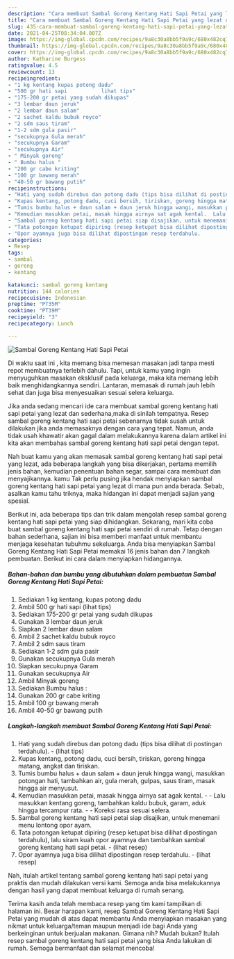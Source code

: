 ```yaml
---
description: "Cara membuat Sambal Goreng Kentang Hati Sapi Petai yang lezat dan Mudah Dibuat"
title: "Cara membuat Sambal Goreng Kentang Hati Sapi Petai yang lezat dan Mudah Dibuat"
slug: 435-cara-membuat-sambal-goreng-kentang-hati-sapi-petai-yang-lezat-dan-mudah-dibuat
date: 2021-04-25T08:34:04.007Z
image: https://img-global.cpcdn.com/recipes/9a8c30a8bb5f9a9c/680x482cq70/sambal-goreng-kentang-hati-sapi-petai-foto-resep-utama.jpg
thumbnail: https://img-global.cpcdn.com/recipes/9a8c30a8bb5f9a9c/680x482cq70/sambal-goreng-kentang-hati-sapi-petai-foto-resep-utama.jpg
cover: https://img-global.cpcdn.com/recipes/9a8c30a8bb5f9a9c/680x482cq70/sambal-goreng-kentang-hati-sapi-petai-foto-resep-utama.jpg
author: Katharine Burgess
ratingvalue: 4.5
reviewcount: 13
recipeingredient:
- "1 kg kentang kupas potong dadu"
- "500 gr hati sapi           lihat tips"
- "175-200 gr petai yang sudah dikupas"
- "3 lembar daun jeruk"
- "2 lembar daun salam"
- "2 sachet kaldu bubuk royco"
- "2 sdm saus tiram"
- "1-2 sdm gula pasir"
- "secukupnya Gula merah"
- "secukupnya Garam"
- "secukupnya Air"
- " Minyak goreng"
- " Bumbu halus "
- "200 gr cabe kriting"
- "100 gr bawang merah"
- "40-50 gr bawang putih"
recipeinstructions:
- "Hati yang sudah direbus dan potong dadu (tips bisa dilihat di postingan terdahulu).           (lihat tips)"
- "Kupas kentang, potong dadu, cuci bersih, tiriskan, goreng hingga matang, angkat dan tiriskan."
- "Tumis bumbu halus + daun salam + daun jeruk hingga wangi, masukkan potongan hati, tambahkan air, gula merah, gulpas, saus tiram, masak hingga air menyusut."
- "Kemudian masukkan petai, masak hingga airnya sat agak kental.  Lalu masukkan kentang goreng, tambahkan kaldu bubuk, garam, aduk hingga tercampur rata.  Koreksi rasa sesuai selera."
- "Sambal goreng kentang hati sapi petai siap disajikan, untuk menemani menu lontong opor ayam."
- "Tata potongan ketupat dipiring (resep ketupat bisa dilihat dipostingan terdahulu), lalu siram kuah opor ayamnya dan tambahkan sambal goreng kentang hati sapi petai.           (lihat resep)"
- "Opor ayamnya juga bisa dilihat dipostingan resep terdahulu.           (lihat resep)"
categories:
- Resep
tags:
- sambal
- goreng
- kentang

katakunci: sambal goreng kentang 
nutrition: 144 calories
recipecuisine: Indonesian
preptime: "PT35M"
cooktime: "PT39M"
recipeyield: "3"
recipecategory: Lunch

---
```



![Sambal Goreng Kentang Hati Sapi Petai](https://img-global.cpcdn.com/recipes/9a8c30a8bb5f9a9c/680x482cq70/sambal-goreng-kentang-hati-sapi-petai-foto-resep-utama.jpg)

Di waktu  saat ini , kita memang bisa memesan masakan jadi tanpa mesti repot membuatnya terlebih dahulu. Tapi, untuk kamu yang ingin menyuguhkan masakan eksklusif pada keluarga, maka kita memang lebih baik menghidangkannya sendiri. Lantaran, memasak di rumah jauh lebih sehat dan juga bisa menyesuaikan sesuai selera keluarga.

Jika anda sedang mencari ide cara membuat sambal goreng kentang hati sapi petai yang lezat dan sederhana,maka di sinilah tempatnya. Resep sambal goreng kentang hati sapi petai  sebenarnya tidak susah untuk dilakukan jika anda memasaknya dengan cara yang tepat. Namun, anda tidak usah khawatir akan gagal dalam melakukannya 
karena dalam artikel ini kita akan membahas sambal goreng kentang hati sapi petai dengan tepat.  



Nah buat kamu yang akan memasak sambal goreng kentang hati sapi petai yang lezat, ada beberapa langkah yang bisa dikerjakan, pertama memilih jenis bahan, kemudian penentuan bahan segar, sampai cara membuat dan menyajikannya. kamu Tak perlu pusing jika hendak menyiapkan sambal goreng kentang hati sapi petai yang lezat di mana pun anda berada. Sebab, asalkan kamu  tahu triknya, maka hidangan ini dapat menjadi sajian yang spesial.

Berikut ini, ada beberapa tips dan trik dalam mengolah resep sambal goreng kentang hati sapi petai yang siap dihidangkan. Sekarang, mari kita coba buat sambal goreng kentang hati sapi petai sendiri di rumah. Tetap dengan bahan sederhana, sajian ini bisa memberi manfaat untuk membantu menjaga kesehatan tubuhmu sekeluarga. Anda bisa menyiapkan Sambal Goreng Kentang Hati Sapi Petai memakai 16 jenis bahan dan 7 langkah pembuatan. Berikut ini cara dalam menyiapkan hidangannya.

<!--inarticleads1-->

##### Bahan-bahan dan bumbu yang dibutuhkan dalam pembuatan Sambal Goreng Kentang Hati Sapi Petai:

1. Sediakan 1 kg kentang, kupas potong dadu
1. Ambil 500 gr hati sapi           (lihat tips)
1. Sediakan 175-200 gr petai yang sudah dikupas
1. Gunakan 3 lembar daun jeruk
1. Siapkan 2 lembar daun salam
1. Ambil 2 sachet kaldu bubuk royco
1. Ambil 2 sdm saus tiram
1. Sediakan 1-2 sdm gula pasir
1. Gunakan secukupnya Gula merah
1. Siapkan secukupnya Garam
1. Gunakan secukupnya Air
1. Ambil  Minyak goreng
1. Sediakan  Bumbu halus :
1. Gunakan 200 gr cabe kriting
1. Ambil 100 gr bawang merah
1. Ambil 40-50 gr bawang putih




<!--inarticleads2-->

##### Langkah-langkah membuat Sambal Goreng Kentang Hati Sapi Petai:

1. Hati yang sudah direbus dan potong dadu (tips bisa dilihat di postingan terdahulu). -           (lihat tips)
1. Kupas kentang, potong dadu, cuci bersih, tiriskan, goreng hingga matang, angkat dan tiriskan.
1. Tumis bumbu halus + daun salam + daun jeruk hingga wangi, masukkan potongan hati, tambahkan air, gula merah, gulpas, saus tiram, masak hingga air menyusut.
1. Kemudian masukkan petai, masak hingga airnya sat agak kental. -  - Lalu masukkan kentang goreng, tambahkan kaldu bubuk, garam, aduk hingga tercampur rata. -  - Koreksi rasa sesuai selera.
1. Sambal goreng kentang hati sapi petai siap disajikan, untuk menemani menu lontong opor ayam.
1. Tata potongan ketupat dipiring (resep ketupat bisa dilihat dipostingan terdahulu), lalu siram kuah opor ayamnya dan tambahkan sambal goreng kentang hati sapi petai. -           (lihat resep)
1. Opor ayamnya juga bisa dilihat dipostingan resep terdahulu. -           (lihat resep)




Nah, itulah artikel tentang  sambal goreng kentang hati sapi petai  yang praktis dan mudah dilakukan versi kami. Semoga anda bisa melakukannya dengan hasil yang dapat membuat keluarga di rumah senang. 

Terima kasih anda telah membaca resep yang tim kami tampilkan di halaman ini. Besar harapan kami, resep  Sambal Goreng Kentang Hati Sapi Petai yang mudah di atas dapat membantu Anda menyiapkan masakan yang nikmat untuk keluarga/teman maupun menjadi ide bagi Anda yang berkeinginan untuk berjualan makanan. Gimana nih? Mudah bukan? Itulah resep sambal goreng kentang hati sapi petai yang bisa Anda lakukan di rumah. Semoga bermanfaat dan selamat mencoba!

